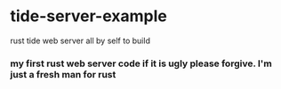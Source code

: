 # tide-server-example
rust tide web server all by self to build

### my first rust web server code if it is ugly please forgive. I'm just a fresh man for rust

